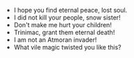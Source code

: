 - I hope you find eternal peace, lost soul.
- I did not kill your people, snow sister!
- Don't make me hurt your children!
- Trinimac, grant them eternal death!
- I am not an Atmoran invader!
- What vile magic twisted you like this?
